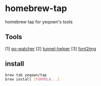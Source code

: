 # homebrew-tap

homebrew tap for yeqown's tools

## Tools

[1] [go-watcher](https://github.com/yeqown/go-watcher)
[2] [tunnel-helper](https://github.com/yeqown/infrastructure/cmd/tunnel-helper)
[3] [font2img](https://github.com/yeqown/infrastructure/cmd/font2img)

## install 

```sh
brew tab yeqown/tap
brew install [FORMULA...]
```
